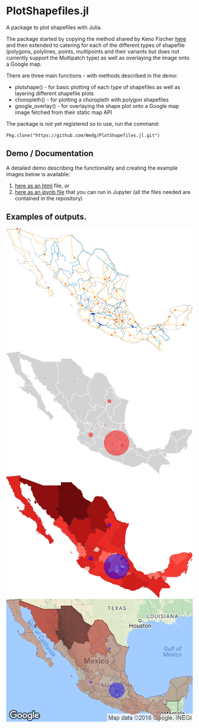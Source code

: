 PlotShapefiles.jl
=================

A package to plot shapefiles with Julia.

The package started by copying the method shared by Keno Fischer [here](http://nbviewer.jupyter.org/github/JuliaX/iap2014/blob/master/GeoData.ipynb) and then extended to catering for each of the different types of shapefile (polygons, polylines, points, multipoints and their variants but does not currently support the Multipatch type) as well as overlaying the image onto a Google map.

There are three main functions - with methods described in the demo:
- plotshape() - for basic plotting of each type of shapefiles as well as layering different shapefile plots
- choropleth() - for plotting a choropleth with polygon shapefiles
- google_overlay() - for overlaying the shape plot onto a Google map image fetched from their static map API

The package is not yet registered so to use, run the command:
```
Pkg.clone("https://github.com/Wedg/PlotShapefiles.jl.git")
```

## Demo / Documentation

A detailed demo describing the functionality and creating the example images below is available:  
1. [here as an html](http://htmlpreview.github.com/?https://github.com/Wedg/PlotShapefiles.jl/blob/master/demo/PlotShapefiles_Demo1.html) file, or  
2. [here as an ipynb file](demo/PlotShapefiles_Demo1.ipynb) that you can run in Jupyter (all the files needed are contained in the repository)

## Examples of outputs.
![](demo/mexico_shp1.png)
![](demo/mexico_shp2.png)
![](demo/mexico_ch1.png)
![](demo/mexico_google.png)

